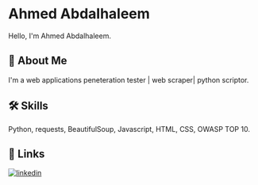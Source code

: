# Ahmed Abdalhaleem
Hello, I'm Ahmed Abdalhaleem.

## 🚀 About Me
I'm a web applications peneteration tester | web scraper| python scriptor.

## 🛠 Skills
Python, requests, BeautifulSoup,
Javascript, HTML, CSS, OWASP TOP 10.

## 🔗 Links
[![linkedin](https://img.shields.io/badge/linkedin-0A66C2?style=for-the-badge&logo=linkedin&logoColor=white)](https://www.linkedin.com/in/ahmed-abdalhaleem/)

